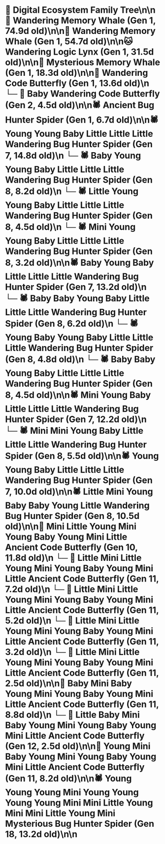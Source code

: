# 🌳 Digital Ecosystem Family Tree\n\n🐋 Wandering Memory Whale (Gen 1, 74.9d old)\n\n🐋 Wandering Memory Whale (Gen 1, 54.7d old)\n\n🐱 Wandering Logic Lynx (Gen 1, 31.5d old)\n\n🐋 Mysterious Memory Whale (Gen 1, 18.3d old)\n\n🦋 Wandering Code Butterfly (Gen 1, 13.6d old)\n  └─ 🦋 Baby Wandering Code Butterfly (Gen 2, 4.5d old)\n\n🕷️ Ancient Bug Hunter Spider (Gen 1, 6.7d old)\n\n🕷️ Young Young Baby Little Little Little Wandering Bug Hunter Spider (Gen 7, 14.8d old)\n  └─ 🕷️ Baby Young Young Baby Little Little Little Wandering Bug Hunter Spider (Gen 8, 8.2d old)\n  └─ 🕷️ Little Young Young Baby Little Little Little Wandering Bug Hunter Spider (Gen 8, 4.5d old)\n  └─ 🕷️ Mini Young Young Baby Little Little Little Wandering Bug Hunter Spider (Gen 8, 3.2d old)\n\n🕷️ Baby Young Baby Little Little Little Wandering Bug Hunter Spider (Gen 7, 13.2d old)\n  └─ 🕷️ Baby Baby Young Baby Little Little Little Wandering Bug Hunter Spider (Gen 8, 6.2d old)\n  └─ 🕷️ Young Baby Young Baby Little Little Little Wandering Bug Hunter Spider (Gen 8, 4.8d old)\n  └─ 🕷️ Baby Baby Young Baby Little Little Little Wandering Bug Hunter Spider (Gen 8, 4.5d old)\n\n🕷️ Mini Young Baby Little Little Little Wandering Bug Hunter Spider (Gen 7, 12.2d old)\n  └─ 🕷️ Mini Mini Young Baby Little Little Little Wandering Bug Hunter Spider (Gen 8, 5.5d old)\n\n🕷️ Young Young Baby Little Little Little Wandering Bug Hunter Spider (Gen 7, 10.0d old)\n\n🕷️ Little Mini Young Baby Baby Young Little Wandering Bug Hunter Spider (Gen 8, 10.5d old)\n\n🦋 Mini Little Young Mini Young Baby Young Mini Little Ancient Code Butterfly (Gen 10, 11.8d old)\n  └─ 🦋 Little Mini Little Young Mini Young Baby Young Mini Little Ancient Code Butterfly (Gen 11, 7.2d old)\n  └─ 🦋 Little Mini Little Young Mini Young Baby Young Mini Little Ancient Code Butterfly (Gen 11, 5.2d old)\n  └─ 🦋 Little Mini Little Young Mini Young Baby Young Mini Little Ancient Code Butterfly (Gen 11, 3.2d old)\n  └─ 🦋 Little Mini Little Young Mini Young Baby Young Mini Little Ancient Code Butterfly (Gen 11, 2.5d old)\n\n🦋 Baby Mini Baby Young Mini Young Baby Young Mini Little Ancient Code Butterfly (Gen 11, 8.8d old)\n  └─ 🦋 Little Baby Mini Baby Young Mini Young Baby Young Mini Little Ancient Code Butterfly (Gen 12, 2.5d old)\n\n🦋 Young Mini Baby Young Mini Young Baby Young Mini Little Ancient Code Butterfly (Gen 11, 8.2d old)\n\n🕷️ Young Young Young Mini Young Young Young Young Mini Mini Little Young Mini Mini Little Young Mini Mysterious Bug Hunter Spider (Gen 18, 13.2d old)\n\n
